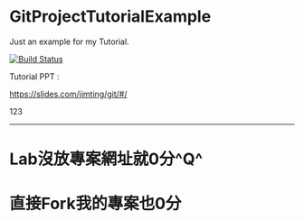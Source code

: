 # GitProjectTutorialExample
Just an example for my Tutorial.


[![Build Status](https://travis-ci.org/jimting/GitProjectTutorialExample.svg?branch=master)](https://travis-ci.org/jimting/GitProjectTutorialExample)

Tutorial PPT :

https://slides.com/jimting/git/#/


123


----------

# Lab沒放專案網址就0分^Q^

# 直接Fork我的專案也0分
